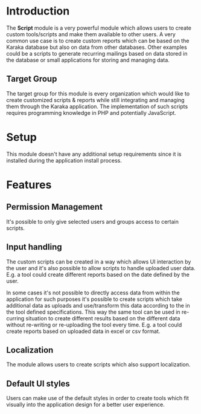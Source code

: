 # Introduction

The **Script** module is a very powerful module which allows users to create custom tools/scripts and make them available to other users. A very common use case is to create custom reports which can be based on the Karaka database but also on data from other databases. Other examples could be a scripts to generate recurring mailings based on data stored in the database or small applications for storing and managing data.

## Target Group

The target group for this module is every organization which would like to create customized scripts & reports while still integrating and managing them through the Karaka application. The implementation of such scripts requires programming knowledge in PHP and potentially JavaScript.

# Setup

This module doesn't have any additional setup requirements since it is installed during the application install process.

# Features

## Permission Management

It's possible to only give selected users and groups access to certain scripts.

## Input handling

The custom scripts can be created in a way which allows UI interaction by the user and it's also possible to allow scripts to handle uploaded user data. E.g. a tool could create different reports based on the date defined by the user.

In some cases it's not possible to directly access data from within the application for such purposes it's possible to create scripts which take additional data as uploads and use/transform this data according to the in the tool defined specifications. This way the same tool can be used in re-curring situation to create different results based on the different data without re-writing or re-uploading the tool every time. E.g. a tool could create reports based on uploaded data in excel or csv format.

## Localization

The module allows users to create scripts which also support localization.

## Default UI styles

Users can make use of the default styles in order to create tools which fit visually into the application design for a better user experience.